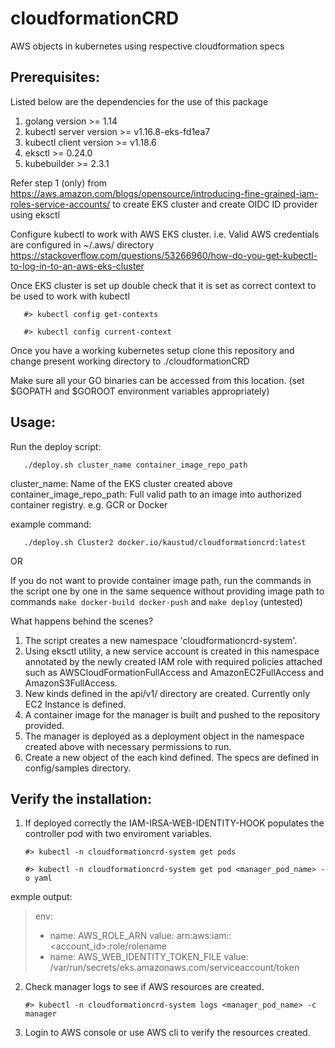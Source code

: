 # cloudformationCRD
AWS objects in kubernetes using respective cloudformation specs

## Prerequisites:
Listed below are the dependencies for the use of this package
1. golang version >= 1.14
2. kubectl server version >= v1.16.8-eks-fd1ea7
3. kubectl client version >= v1.18.6
4. eksctl >= 0.24.0
5. kubebuilder >= 2.3.1

Refer step 1 (only) from https://aws.amazon.com/blogs/opensource/introducing-fine-grained-iam-roles-service-accounts/
to create EKS cluster and create OIDC ID provider using eksctl

Configure kubectl to work with AWS EKS cluster. i.e. Valid AWS credentials are configured in ~/.aws/ directory
https://stackoverflow.com/questions/53266960/how-do-you-get-kubectl-to-log-in-to-an-aws-eks-cluster

Once EKS cluster is set up double check that it is set as correct context to be used to work with kubectl

`   #> kubectl config get-contexts`

`   #> kubectl config current-context`

Once you have a working kubernetes setup clone this repository and change present working directory to ./cloudformationCRD

Make sure all your GO binaries can be accessed from this location. (set $GOPATH and $GOROOT environment variables appropriately)

## Usage:

Run the deploy script:

`   ./deploy.sh cluster_name container_image_repo_path`

cluster_name: Name of the EKS cluster created above
container_image_repo_path: Full valid path to an image into authorized container registry. e.g. GCR or Docker

example command:

`   ./deploy.sh Cluster2 docker.io/kaustud/cloudformationcrd:latest`

OR

If you do not want to provide container image path, run the commands in the script one by one in the same sequence without providing image path to commands `make docker-build docker-push` and `make deploy` (untested)

What happens behind the scenes?
1. The script creates a new namespace 'cloudformationcrd-system'.
2. Using eksctl utility, a new service account is created in this namespace annotated by the newly created IAM role with
   required policies attached such as AWSCloudFormationFullAccess and AmazonEC2FullAccess and AmazonS3FullAccess.
3. New kinds defined in the api/v1/ directory are created. Currently only EC2 Instance is defined.
4. A container image for the manager is built and pushed to the repository provided.
5. The manager is deployed as a deployment object in the namespace created above with necessary permissions to run.
6. Create a new object of the each kind defined. The specs are defined in config/samples directory.

## Verify the installation:

1. If deployed correctly the IAM-IRSA-WEB-IDENTITY-HOOK populates the controller pod with two enviroment variables.

    `#> kubectl -n cloudformationcrd-system get pods`

    `#> kubectl -n cloudformationcrd-system get pod <manager_pod_name> -o yaml`

exmple output:

> env:
> - name: AWS_ROLE_ARN
>   value: arn:aws:iam::<account_id>:role/rolename
> - name: AWS_WEB_IDENTITY_TOKEN_FILE
>   value: /var/run/secrets/eks.amazonaws.com/serviceaccount/token

2. Check manager logs to see if AWS resources are created.

    `#> kubectl -n cloudformationcrd-system logs <manager_pod_name> -c manager`

3. Login to AWS console or use AWS cli to verify the resources created.